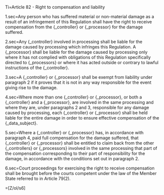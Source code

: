 Ti=Article 82 - Right to compensation and liability

1.sec=Any person who has suffered material or non-material damage as a result of an infringement of this Regulation shall have the right to receive compensation from the {_controller} or {_processor} for the damage suffered.

2.sec=Any {_controller} involved in processing shall be liable for the damage caused by processing which infringes this Regulation. A {_processor} shall be liable for the damage caused by processing only where it has not complied with obligations of this Regulation specifically directed to {_processors} or where it has acted outside or contrary to lawful instructions of the {_controller}.

3.sec=A {_controller} or {_processor} shall be exempt from liability under paragraph 2 if it proves that it is not in any way responsible for the event giving rise to the damage.

4.sec=Where more than one {_controller} or {_processor}, or both a {_controller} and a {_processor}, are involved in the same processing and where they are, under paragraphs 2 and 3, responsible for any damage caused by processing, each {_controller} or {_processor} shall be held liable for the entire damage in order to ensure effective compensation of the {_data_subject}.

5.sec=Where a {_controller} or {_processor} has, in accordance with paragraph 4, paid full compensation for the damage suffered, that {_controller} or {_processor} shall be entitled to claim back from the other {_controllers} or {_processors} involved in the same processing that part of the compensation corresponding to their part of responsibility for the damage, in accordance with the conditions set out in paragraph 2.

6.sec=Court proceedings for exercising the right to receive compensation shall be brought before the courts competent under the law of the Member State referred to in Article 79(2).

=[Z/ol/s6]
